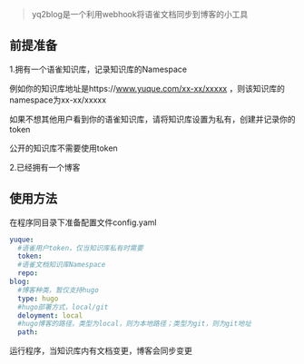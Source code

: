 > yq2blog是一个利用webhook将语雀文档同步到博客的小工具

## 前提准备
1.拥有一个语雀知识库，记录知识库的Namespace

例如你的知识库地址是https://www.yuque.com/xx-xx/xxxxx
，则该知识库的namespace为xx-xx/xxxxx

如果不想其他用户看到你的语雀知识库，请将知识库设置为私有，创建并记录你的token

公开的知识库不需要使用token

2.已经拥有一个博客

## 使用方法
在程序同目录下准备配置文件config.yaml
```yaml
yuque:
  #语雀用户token，仅当知识库私有时需要
  token: 
  #语雀文档知识库Namespace
  repo: 
blog:
  #博客种类，暂仅支持hugo
  type: hugo
  #hugo部署方式，local/git
  deloyment: local
  #hugo博客的路径，类型为local，则为本地路径；类型为git，则为git地址
  path: 
```
运行程序，当知识库内有文档变更，博客会同步变更

